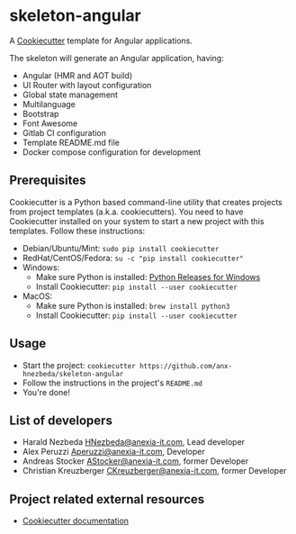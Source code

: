 # skeleton-angular

A [Cookiecutter](https://cookiecutter.readthedocs.io/en/latest/) template for Angular applications.

The skeleton will generate an Angular application, having:
* Angular (HMR and AOT build)
* UI Router with layout configuration
* Global state management
* Multilanguage
* Bootstrap
* Font Awesome
* Gitlab CI configuration
* Template README.md file
* Docker compose configuration for development

## Prerequisites

Cookiecutter is a Python based command-line utility that creates projects from project templates (a.k.a. cookiecutters).
You need to have Cookiecutter installed on your system to start a new project with this templates. Follow these
instructions:

* Debian/Ubuntu/Mint: `sudo pip install cookiecutter`
* RedHat/CentOS/Fedora: `su -c "pip install cookiecutter"`
* Windows:
  * Make sure Python is installed: [Python Releases for Windows](https://www.python.org/downloads/windows/)
  * Install Cookiecutter: `pip install --user cookiecutter`
* MacOS:
  * Make sure Python is installed: `brew install python3`
  * Install Cookiecutter: `pip install --user cookiecutter`

## Usage

* Start the project: `cookiecutter https://github.com/anx-hnezbeda/skeleton-angular`
* Follow the instructions in the project's `README.md`
* You're done!

## List of developers

* Harald Nezbeda <HNezbeda@anexia-it.com>, Lead developer
* Alex Peruzzi <Aperuzzi@anexia-it.com>, Developer
* Andreas Stocker <AStocker@anexia-it.com>, former Developer
* Christian Kreuzberger <CKreuzberger@anexia-it.com>, former Developer

## Project related external resources

* [Cookiecutter documentation](https://cookiecutter.readthedocs.io/en/latest/)
